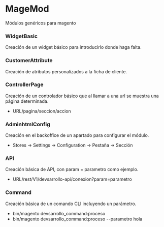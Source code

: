 # MageMod
Módulos genéricos para magento

### WidgetBasic
Creación de un widget básico para introducirlo donde haga falta.

### CustomerAttribute
Creación de atributos personalizados a la ficha de cliente.

### ControllerPage
Creación de un controlador básico que al llamar a una url se muestra una página determinada.
- URL/pagina/seccion/accion

### AdminhtmlConfig
Creación en el backoffice de un apartado para configurar el módulo.
- Stores -> Settings -> Configuration -> Pestaña -> Sección

### API
Creación básica de API, con param = parametro como ejemplo.
- URL/rest/V1/devsarrollo-api/conexion?param=parametro

### Command
Creación básica de un comando CLI incluyendo un parámetro.
- bin/magento devsarrollo_command:proceso
- bin/magento devsarrollo_command:proceso --parametro hola
